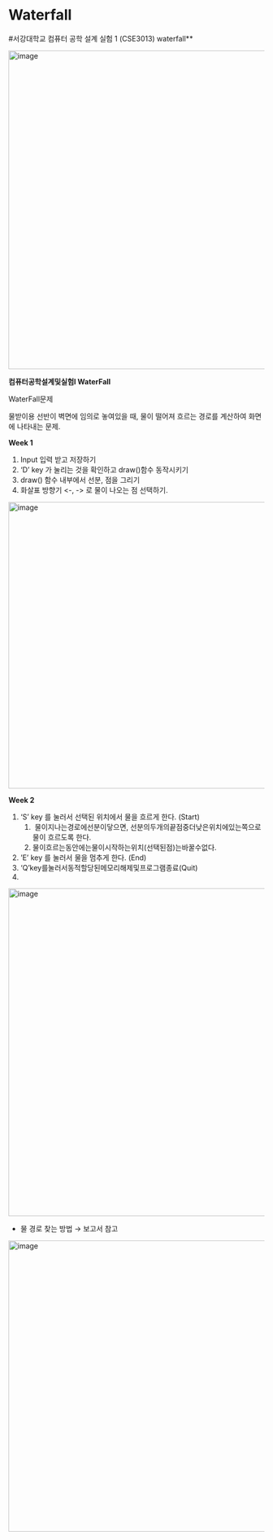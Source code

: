 # Waterfall
#서강대학교 컴퓨터 공학 설계 실험 1 (CSE3013) waterfall**

<img width="626" alt="image" src="https://user-images.githubusercontent.com/72432673/212212260-929929da-7c1a-4620-8f7f-880bed4ca5a7.png">

**컴퓨터공학설계및실험I WaterFall** 

WaterFall문제

물받이용 선반이 벽면에 임의로 놓여있을 때, 물이 떨어져 흐르는 경로를 계산하여 화면에 나타내는 문제.

**Week 1** 

1. Input 입력 받고 저장하기
2. ‘D’ key 가 눌리는 것을 확인하고 draw()함수 동작시키기
3. draw() 함수 내부에서 선분, 점을 그리기
4. 화살표 방향기 <-, -> 로 물이 나오는 점 선택하기.

<img width="563" alt="image" src="https://user-images.githubusercontent.com/72432673/212212227-66a118d7-5b05-4149-8af9-cd617bf28069.png">

**Week 2** 

1. ‘S’ key 를 눌러서 선택된 위치에서 물을 흐르게 한다. (Start)
    1.  물이지나는경로에선분이닿으면, 선분의두개의끝점중더낮은위치에있는쪽으로 물이 흐르도록 한다.
    2. 물이흐르는동안에는물이시작하는위치(선택된점)는바꿀수없다.
2. ’E’ key 를 눌러서 물을 멈추게 한다. (End)
3. ‘Q’key를눌러서동적할당된메모리해제및프로그램종료(Quit)
4. 
<img width="644" alt="image" src="https://user-images.githubusercontent.com/72432673/212212180-12af6630-de50-43ea-8dd3-3c35a4d2c856.png">

- 물 경로 찾는 방법 → 보고서 참고

<img width="572" alt="image" src="https://user-images.githubusercontent.com/72432673/212212200-ce269505-1455-4fa5-a5d0-6835bf7b45cc.png">
